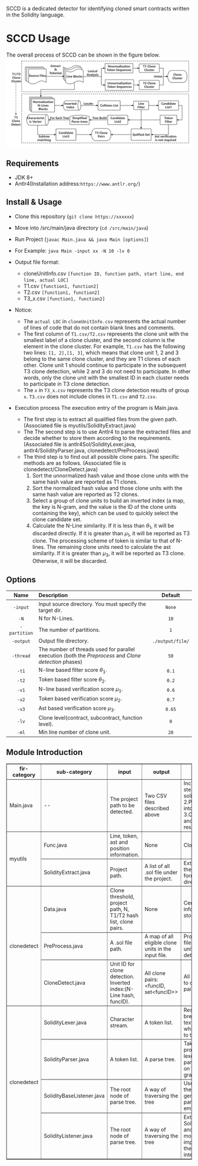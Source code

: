 SCCD is a dedicated detector for identifying cloned smart contracts written in the Solidity language.
# SCCD Usage
The overall process of SCCD can be shown in the figure below. 
![Overview of SCCD](SCCD.jpg "Overview of SCCD")
## Requirements
- JDK 8+
- Antlr4(Installation address:`https://www.antlr.org/`)

## Install & Usage
- Clone this repository (`git clone https://xxxxxx`)
- Move into /src/main/java directory (`cd /src/main/java`) 
- Run Project (`javac Main.java && java Main [options]`)
- For Example: `java Main -input xx -N 10 -lv 0`

- Output file format: 
    - cloneUnitInfo.csv
	`[function ID, function path, start line, end line, actual LOC]`
    - T1.csv
	`[function1, function2]`
    - T2.csv
	`[function1, function2]`
    - T3_x.csv
	`[function1, function2]`
- Notice:
    - The `actual LOC` in `cloneUnitInfo.csv` represents the actual number of lines of code that do not contain blank lines and comments.
    - The first column of `T1.csv/T2.csv` represents the clone unit with the smallest label of a clone cluster, and the second column is the element in the clone cluster. For example, `T1.csv` has the following two lines: `[1, 2],[1, 3]`, which means that clone unit 1, 2 and 3 belong to the same clone cluster, and they are T1 clones of each other. Clone unit 1 should continue to participate in the subsequent T3 clone detection, while 2 and 3 do not need to participate. In other words, only the clone unit with the smallest ID in each cluster needs to participate in T3 clone detection.
    - The `x` in `T3_x.csv` represents the T3 clone detection results of group `x`. `T3.csv` does not include clones in `T1.csv` and `T2.csv`.

 - Execution process
  The execution entry of the program is Main.java. 
    - The first step is to extract all qualified files from the given path. (Associated file is myutils/SolidityExtract.java) 
    - The  The second step is to use Antlr4 to parse the extracted files and decide whether to store them according to the requirements. (Associated file is antlr4Sol/SolidityLexer.java, antlr4/SolidityParser.java, clonedetect/PreProcess.java)
    - The third step is to find out all possible clone pairs. The specific methods are as follows. (Associated file is clonedetect/CloneDetect.java) 
	    1. Sort the unnormalized hash value and those clone units with the same hash value are reported as T1 clones.
	    2. Sort the normalized hash value and those clone units with the same hash value are reported as T2 clones. 
	    3. Select a group of clone units to build an inverted index (a map, the key is N-gram, and the value is the ID of the clone units containing the key), which can be used to quickly select the clone candidate set. 
	    4. Calculate the N-Line similarity. If it is less than $\theta_1$, it will be discarded directly. If it is greater than $\mu_1$, it will be reported as T3 clone. The processing scheme of token is similar to that of N-lines. The remaining clone units need to calculate the ast similarity. If it is greater than $\mu_3$, it will be reported as T3 clone. Otherwise, it will be discarded.

## Options
|Name|Description|Default|
|:--:|:--|:--:|
|`-input`|Input source directory. You must specify the target dir.|`None`|
|`-N`|N for N-Lines.|`10`|
|`-partition`|The number of partitions.|`1`|
|`-output`|Output file directory.|`./output/file/`|
|`-thread`|The number of threads used for parallel execution (both the *Preprocess* and *Clone detection* phases)|`50`|
|`-t1`|N-line based filter score $\theta_1$.|`0.1`|
|`-t2`|Token based filter score $\theta_2$.|`0.2`|
|`-v1`|N-line based verification score $\mu_1$.|`0.6`|
|`-v2`|Token based verification score $\mu_2$.|`0.7`|
|`-v3`|Ast based verification score $\mu_3$.|`0.65`|
|`-lv`|Clone  level(contract, subcontract, function level).|`0`|
|`-ml`|Min line number of clone unit.|`20`|

## Module Introduction
<table border="1">
    <tr>
        <th align="center">fir-category</th>  
        <th align="center">sub-category</th> 
        <th align="center">input</th>  
        <th align="center">output</th>  
        <th align="center">function</th>  
    </tr>
    <tr>
        <td rowspan="1">Main.java</td>
        <td>--</td>
        <td>The project path to be detected.</td>
        <td>Two CSV files described above</td>
        <td>Include three steps:1.Load solidity file's path. 2.Processing files into clone units. 3.Clone detection and output the result.</td>
    </tr>
    <tr>
        <td rowspan="2">myutils</td>
        <td>Func.java</td>
        <td>Line, token, ast and position information.</td>
        <td>None</td>
        <td>Clone Unit.</td>
    </tr>
    <tr>
        <td>SolidityExtract.java</td>
        <td>Project path.</td>
        <td>A list of all .sol file under the project.</td>
        <td>Extract all files in the specified format under a directory.</td>
    </tr>
    <tr>
        <td rowspan="3">clonedetect</td>
        <td>Data.java</td>
        <td>Clone threshold, project path, N, T1/T2 hash list, clone pairs.</td>
        <td>None</td>
        <td>Central unit for information storage.</td>
    </tr>
    <tr>
        <td>PreProcess.java</td>
        <td>A .sol file path.</td>
        <td>A map of all eligible clone units in the input file.</td>
        <td>Processing source files into basic units for clone detection.</td>
    </tr><tr>
        <td>CloneDetect.java</td>
        <td>Unit ID for clone detection. Inverted index:(N-Line hash, funcID).</td>
        <td>All clone pairs:&lt;funcID, set&lt;funcID&gt;&gt;</td>
        <td>All methods uesd to detect clone pairs.</td>
    </tr>
    <tr>
        <td rowspan="4">clonedetect</td>
        <td>SolidityLexer.java</td>
        <td>Character stream.</td>
        <td>A token list.</td>
        <td>Responsible for breaking the input text into tokens, which are then fed to the parser.</td>
    </tr>
    <tr>
        <td>SolidityParser.java</td>
        <td>A token list.</td>
        <td>A parse tree.</td>
        <td>Takes the tokens produced by the lexer and builds a parse tree based on the rules in the grammar.</td>
    </tr>
    <tr>
        <td>SolidityBaseListener.java</td>
        <td>The root node of parse tree.</td>
        <td>A way of traversing the tree</td>
        <td>Used to traverse the parse tree generated by the parser, but provide empty method.</td>
    </tr>
    <tr>
        <td>SolidityListener.java</td>
        <td>The root node of parse tree.</td>
        <td>A way of traversing the tree</td>
        <td>Extend the SolidityBaseListene and provides a more specific implementation of the listener interface.</td>
    </tr>
</table>
